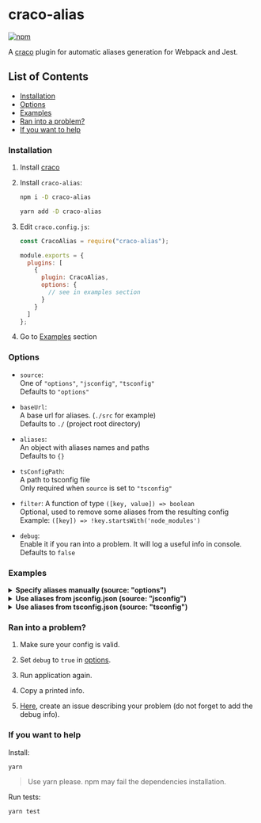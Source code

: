 # craco-alias

[![npm](https://img.shields.io/npm/v/craco-alias.svg)](https://www.npmjs.com/package/craco-alias)

A [craco](https://github.com/sharegate/craco) plugin for automatic aliases generation for Webpack and Jest.

## List of Contents

- [Installation](#installation)
- [Options](#options)
- [Examples](#examples)
- [Ran into a problem?](#ran-into-a-problem)
- [If you want to help](#if-you-want-to-help)

### Installation

1. Install [craco](https://github.com/gsoft-inc/craco/blob/master/packages/craco/README.md#installation)

2. Install `craco-alias`:

   ```sh
   npm i -D craco-alias
   ```

   ```sh
   yarn add -D craco-alias
   ```

3. Edit `craco.config.js`:

   ```js
   const CracoAlias = require("craco-alias");

   module.exports = {
     plugins: [
       {
         plugin: CracoAlias,
         options: {
           // see in examples section
         }
       }
     ]
   };
   ```

4. Go to [Examples](#examples) section

### Options

- `source`:  
  One of `"options"`, `"jsconfig"`, `"tsconfig"`  
  Defaults to `"options"`

- `baseUrl`:  
  A base url for aliases. (`./src` for example)  
  Defaults to `./` (project root directory)

- `aliases`:  
  An object with aliases names and paths  
  Defaults to `{}`

- `tsConfigPath`:  
  A path to tsconfig file  
  Only required when `source` is set to `"tsconfig"`

- `filter`:
  A function of type `([key, value]) => boolean`  
  Optional, used to remove some aliases from the resulting config  
  Example: `([key]) => !key.startsWith('node_modules')`

- `debug`:  
  Enable it if you ran into a problem. It will log a useful info in console.  
  Defaults to `false`

### Examples

<details>
<summary><b>Specify aliases manually (source: "options")</b></summary>

> Note: you don't need to add `/*` part for directories in this case

```js
/* craco.config.js */

const CracoAlias = require("craco-alias");

module.exports = {
  plugins: [
    {
      plugin: CracoAlias,
      options: {
        source: "options",
        baseUrl: "./",
        aliases: {
          "@file": "./src/file.js",
          "@dir": "./src/some/dir",
          // you can alias packages too
          "@material-ui": "./node_modules/@material-ui-ie10"
        }
      }
    }
  ]
};
```

</details>

<details>
<summary><b>Use aliases from jsconfig.json (source: "jsconfig")</b></summary>

```js
/* craco.config.js */

const CracoAlias = require("craco-alias");

module.exports = {
  plugins: [
    {
      plugin: CracoAlias,
      options: {
        source: "jsconfig",
        // baseUrl SHOULD be specified
        // plugin does not take it from jsconfig
        baseUrl: "./src"
      }
    }
  ]
};
```

> **Note:** your jsconfig should always have `compilerOptions.paths` property. `baseUrl` is optional for plugin, but some IDEs and editors require it for intellisense.

```js
/* jsconfig.json */

{
  "compilerOptions": {
    "baseUrl": "./src",
    "paths": {
      // file aliases
      "@baz": ["./baz.js"],
      "@boo": ["./boo.jsx"],

      // folder aliases
      "@root": ["./"],
      "@root/*": ["./*"],
      "@lib": ["./lib"],
      "@lib/*": ["./lib/*"],

      // package aliases (types is optional without ts)
      "@my-react-select": [
        "../node_modules/react-select",
        "../node_modules/@types/react-select"
      ],
      "@my-react-select/*": [
        "../node_modules/react-select/*",
        "../node_modules/@types/react-select"
      ]
    }
  }
}
```

</details>

<details>
<summary><b>Use aliases from tsconfig.json (source: "tsconfig")</b></summary>
   
1. Go to project's root directory.

2. Create `tsconfig.extend.json`.

3. Edit it as follows:
   
   ```js
   {
     "compilerOptions": {
       "baseUrl": "./src",
       "paths": {
         // file aliases
         "@baz": ["./baz.ts"],
         "@boo": ["./boo.tsx"],

         // folder aliases
         "@root": ["./"],
         "@root/*": ["./*"],
         "@lib": ["./lib"],
         "@lib/*": ["./lib/*"],

         // package aliases
         "@my-react-select": [
           "../node_modules/react-select",
           "../node_modules/@types/react-select"
         ],
         "@my-react-select/*": [
           "../node_modules/react-select/*",
           "../node_modules/@types/react-select"
         ]
       }
     }
   }
   ```

4. Go to `tsconfig.json`.

5. Extend `tsconfig.json` from `tsconfig.extend.json`:

   ```diff
   {
   + "extends": "./tsconfig.extend.json",
     "compilerOptions": {
       ...
     },
     ...
   }
   ```

6. Edit `craco.config.js`:

   ```js
   const CracoAlias = require("craco-alias");

   module.exports = {
     plugins: [
       {
         plugin: CracoAlias,
         options: {
           source: "tsconfig",
           // baseUrl SHOULD be specified
           // plugin does not take it from tsconfig
           baseUrl: "./src",
           // tsConfigPath should point to the file where "baseUrl" and "paths" are specified
           tsConfigPath: "./tsconfig.extend.json"
         }
       }
     ]
   };
   ```

</details>

### Ran into a problem?

1. Make sure your config is valid.

2. Set `debug` to `true` in [options](#options).

3. Run application again.

4. Copy a printed info.

5. [Here](https://github.com/risenforces/craco-alias/issues), create an issue describing your problem (do not forget to add the debug info).

### If you want to help

Install:

```sh
yarn
```

> Use yarn please. npm may fail the dependencies installation.

Run tests:

```
yarn test
```
